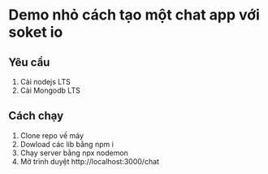 # Demo nhỏ cách tạo một chat app với soket io

## Yêu cầu
1. Cài nodejs LTS 
2. Cài Mongodb LTS

## Cách chạy

1. Clone repo về máy
2. Dowload các lib bằng npm i
3. Chạy server bằng npx nodemon
4. Mở trình duyệt http://localhost:3000/chat
